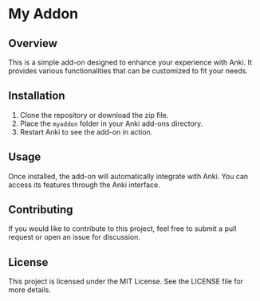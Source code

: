# My Addon

## Overview
This is a simple add-on designed to enhance your experience with Anki. It provides various functionalities that can be customized to fit your needs.

## Installation
1. Clone the repository or download the zip file.
2. Place the `myaddon` folder in your Anki add-ons directory.
3. Restart Anki to see the add-on in action.

## Usage
Once installed, the add-on will automatically integrate with Anki. You can access its features through the Anki interface.

## Contributing
If you would like to contribute to this project, feel free to submit a pull request or open an issue for discussion.

## License
This project is licensed under the MIT License. See the LICENSE file for more details.